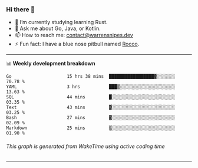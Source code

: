 ### Hi there 👋

- 🌱 I’m currently studying learning Rust.
- 💬 Ask me about Go, Java, or Kotlin.
- 📫 How to reach me: contact@warrensnipes.dev
- ⚡ Fun fact: I have a blue nose pitbull named [Rocco](https://i.imgur.com/iLsSCKu.jpg).

-------

📊 **Weekly development breakdown**
<!--START_SECTION:waka-->

```text
Go                     15 hrs 38 mins  █████████████████▓░░░░░░░   70.78 %
YAML                   3 hrs           ███▒░░░░░░░░░░░░░░░░░░░░░   13.63 %
SQL                    44 mins         █░░░░░░░░░░░░░░░░░░░░░░░░   03.35 %
Text                   43 mins         ▓░░░░░░░░░░░░░░░░░░░░░░░░   03.25 %
Bash                   27 mins         ▓░░░░░░░░░░░░░░░░░░░░░░░░   02.09 %
Markdown               25 mins         ▒░░░░░░░░░░░░░░░░░░░░░░░░   01.90 %
```

<!--END_SECTION:waka-->
###### *This graph is generated from WakeTime using active coding time*
-------
